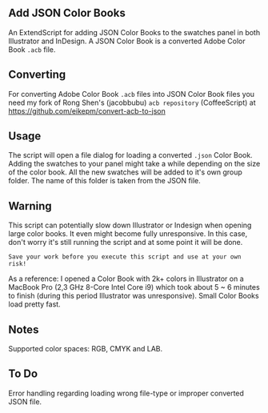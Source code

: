 ## Add JSON Color Books

An ExtendScript for adding JSON Color Books to the swatches panel in both Illustrator and InDesign. A JSON Color Book is a converted Adobe Color Book `.acb` file.

## Converting
For converting Adobe Color Book `.acb` files into JSON Color Book files you need my fork of Rong Shen's (jacobbubu) `acb repository` (CoffeeScript) at https://github.com/eikepm/convert-acb-to-json

## Usage
The script will open a file dialog for loading a converted `.json` Color Book. Adding the swatches to your panel might take a while depending on the size of the color book. All the new swatches will be added to it's own group folder. The name of this folder is taken from the JSON file.

## Warning
This script can potentially slow down Illustrator or Indesign when opening large color books. It even might become fully unresponsive. In this case, don't worry it's still running the script and at some point it will be done.

```
Save your work before you execute this script and use at your own risk!
```

As a reference: I opened a Color Book with 2k+ colors in Illustrator on a MacBook Pro (2,3 GHz 8-Core Intel Core i9) which took about 5 ~ 6 minutes to finish (during this period Illustrator was unresponsive). Small Color Books load pretty fast.

## Notes
Supported color spaces: RGB, CMYK and LAB.

## To Do
Error handling regarding loading wrong file-type or improper converted JSON file.
